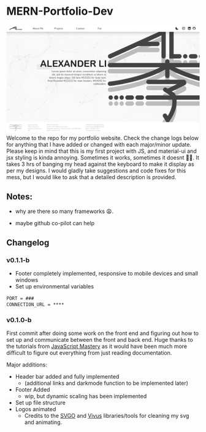# MERN-Portfolio-Dev
<img src="./design_files/Home.png">
Welcome to the repo for my portfolio website. Check the change logs below for anything that I have added or changed with each major/minor update. Please keep in mind that this is my first project with JS, and material-ui and jsx styling is kinda annoying. Sometimes it works, sometimes it doesnt 🤷‍♂️. It takes 3 hrs of banging my head against the keyboard to make it display as per my designs. I would gladly take suggestions and code fixes for this mess, but I would like to ask that a detailed description is provided.

## Notes:

- why are there so many frameworks 😩.

- maybe github co-pilot can help

## Changelog

### v0.1.1-b 
- Footer completely implemented, responsive to mobile devices and small windows
- Set up environmental variables 

```
PORT = ###
CONNECTION_URL = ****
```

### v0.1.0-b
First commit after doing some work on the front end and figuring out how to set up and communicate between the front and back end. Huge thanks to the tutorials from [JavaScript Mastery](https://www.youtube.com/channel/UCmXmlB4-HJytD7wek0Uo97A) as it would have been much more difficult to figure out everything from just reading documentation.

Major additions:
- Header bar added and fully implemented
  - (additional links and darkmode function to be implemented later)
- Footer Added
  - wip, but dynamic scaling has been implemented
- Set up file structure 
- Logos animated
  - Credits to the [SVGO](https://github.com/svg/svgo) and [Vivus](https://github.com/maxwellito/vivus) libraries/tools for cleaning my svg and animating.




